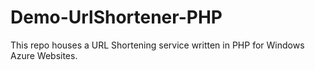Demo-UrlShortener-PHP
=====================

This repo houses a URL Shortening service written in PHP for Windows Azure Websites. 
